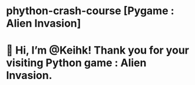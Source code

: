 # phython-crash-course [Pygame : Alien Invasion]
#
# 👋 Hi, I’m @Keihk! Thank you for your visiting Python game : Alien Invasion.
